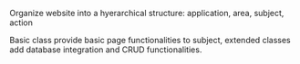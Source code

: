 Organize website into a hyerarchical structure: application, area, subject, action

Basic class provide basic page functionalities to subject, extended classes add database integration and CRUD functionalities.
